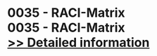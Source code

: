 # 0035 - RACI-Matrix<br />0035 - RACI-Matrix<br />[>> Detailed information](https://secure.shareit.com/shareit/product.html?productid=300880966&affiliateid=200057808)